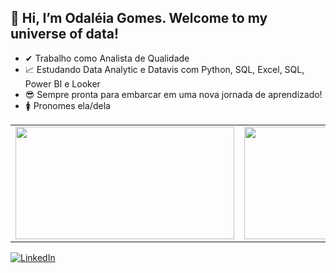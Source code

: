## **👋 Hi, I’m Odaléia Gomes. Welcome to my universe of data!**

* ✔  Trabalho como Analista de Qualidade
* 📈 Estudando Data Analytic e Datavis com Python, SQL, Excel, SQL, Power BI e Looker
* 😎 Sempre pronta para embarcar em uma nova jornada de aprendizado!
* 🚺 Pronomes ela/dela

<table>
  <tr>
    <td><a href="https://github.com/Odaleia22"><img height="180em" width="350em" src="https://github-readme-stats.vercel.app/api?username=Odaleia22&show_icons=true&theme=cobalt&hide_border=true&include_all_commits=true&count_private=true" /></a></td>
    <td><a href="https://github.com/Odaleia22"><img height="180em" width="250em" src="https://github-readme-stats.vercel.app/api/top-langs/?username=Odaleia22&theme=cobalt&hide_border=true&layout=compact&langs_count=8" /></a></td>
  </tr>
</table>

[![LinkedIn](https://img.shields.io/badge/LinkedIn-Profile-blue)](https://www.linkedin.com/in/www.linkedin.com/in/odaléia)
